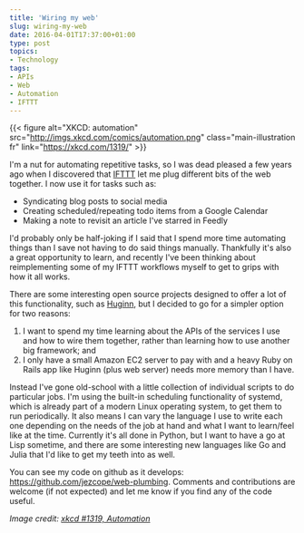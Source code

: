 ```yaml
---
title: 'Wiring my web'
slug: wiring-my-web
date: 2016-04-01T17:37:00+01:00
type: post
topics:
- Technology
tags:
- APIs
- Web
- Automation
- IFTTT
---
```


<!-- [![XKCD: automation](http://imgs.xkcd.com/comics/automation.png){:.main-illustration}](https://xkcd.com/1319/) -->
{{< figure alt="XKCD: automation" src="http://imgs.xkcd.com/comics/automation.png" class="main-illustration fr" link="https://xkcd.com/1319/" >}}

I'm a nut for automating repetitive tasks, so I was dead pleased a few years ago when I discovered that [IFTTT](https://ifttt.com) let me plug different bits of the web together. I now use it for tasks such as:

- Syndicating blog posts to social media
- Creating scheduled/repeating todo items from a Google Calendar
- Making a note to revisit an article I've starred in Feedly

I'd probably only be half-joking if I said that I spend more time automating things than I save not having to do said things manually. Thankfully it's also a great opportunity to learn, and recently I've been thinking about reimplementing some of my IFTTT workflows myself to get to grips with how it all works.

There are some interesting open source projects designed to offer a lot of this functionality, such as [Huginn](https://github.com/cantino/huginn), but I decided to go for a simpler option for two reasons:

1. I want to spend my time learning about the APIs of the services I use and how to wire them together, rather than learning how to use another big framework; and 
2. I only have a small Amazon EC2 server to pay with and a heavy Ruby on Rails app like Huginn (plus web server) needs more memory than I have.

Instead I've gone old-school with a little collection of individual scripts to do particular jobs. I'm using the built-in scheduling functionality of systemd, which is already part of a modern Linux operating system, to get them to run periodically. It also means I can vary the language I use to write each one depending on the needs of the job at hand and what I want to learn/feel like at the time. Currently it's all done in Python, but I want to have a go at Lisp sometime, and there are some interesting new languages like Go and Julia that I'd like to get my teeth into as well.

You can see my code on github as it develops: <https://github.com/jezcope/web-plumbing>. Comments and contributions are welcome (if not expected) and let me know if you find any of the code useful.

*Image credit: [xkcd #1319, Automation](https://xkcd.com/1319/)* 
